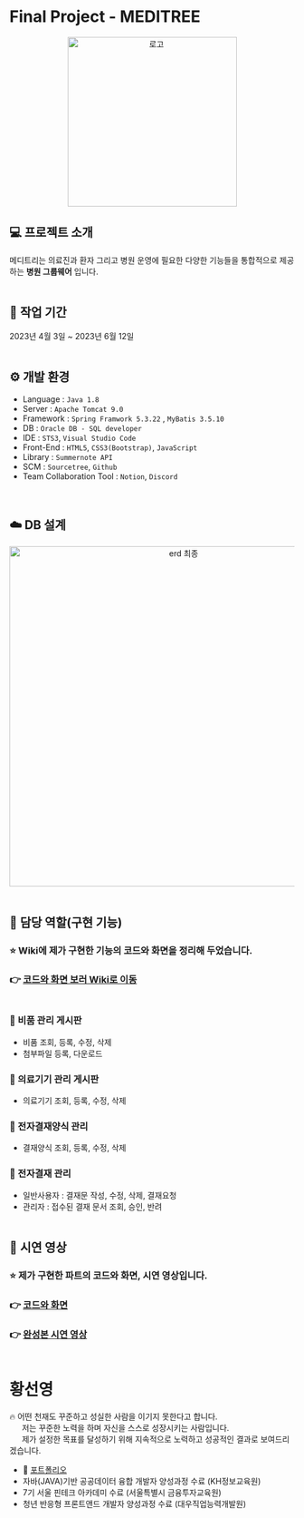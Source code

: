 # Final Project - MEDITREE

<div align="center">
<img width="299" alt="로고" src="https://github.com/Duriong/Meditree_project/assets/120540577/9ed02797-fd44-4d1e-af2f-7fe256f42014">
</div>

## 💻 프로젝트 소개
메디트리는 의료진과 환자 그리고 병원 운영에 필요한 다양한 기능들을 통합적으로 제공하는 **병원 그룹웨어** 입니다.
<br>
<br>

## 📆 작업 기간
2023년 4월 3일 ~ 2023년 6월 12일
<br>
<br>

## ⚙️ 개발 환경
- Language : `Java 1.8`
- Server : `Apache Tomcat 9.0`
- Framework : `Spring Framwork 5.3.22` , `MyBatis 3.5.10`
- DB : `Oracle DB - SQL developer`
- IDE : `STS3`, `Visual Studio Code`
- Front-End : `HTML5`, `CSS3(Bootstrap)`, `JavaScript`
- Library : `Summernote API`
- SCM : `Sourcetree`, `Github`
- Team Collaboration Tool : `Notion`, `Discord`
<br>

## ☁️ DB 설계
<div align="center">
<img width="600" alt="erd 최종" src="https://github.com/Duriong/Meditree_project/assets/120540577/64a4e2ae-3ce5-4b05-a90c-b8743edaedad">
</div>
<br>

## 📌 담당 역할(구현 기능)
### :star: Wiki에 제가 구현한 기능의 코드와 화면을 정리해 두었습니다.
### :point_right: [코드와 화면 보러 Wiki로 이동](https://github.com/Duriong/Meditree_project/wiki) <br><br>

### :bookmark: 비품 관리 게시판
- 비품 조회, 등록, 수정, 삭제
- 첨부파일 등록, 다운로드
### :bookmark: 의료기기 관리 게시판
- 의료기기 조회, 등록, 수정, 삭제
### :bookmark: 전자결재양식 관리
- 결재양식 조회, 등록, 수정, 삭제
### :bookmark: 전자결재 관리
- 일반사용자 : 결재문 작성, 수정, 삭제, 결재요청
- 관리자 : 접수된 결재 문서 조회, 승인, 반려 <br><br>

## :movie_camera: 시연 영상
### :star: 제가 구현한 파트의 코드와 화면, 시연 영상입니다.
### :point_right: [코드와 화면](https://github.com/Duriong/Meditree_project/wiki)
### :point_right: [완성본 시연 영상](https://clipchamp.com/watch/q2zfWtGdOFa) <br><br>

# 황선영
:fire: 어떤 천재도 꾸준하고 성실한 사람을 이기지 못한다고 합니다. <br>
&nbsp;  저는 꾸준한 노력을 하며 자신을 스스로 성장시키는 사람입니다. <br>
&nbsp;  제가 설정한 목표를 달성하기 위해 지속적으로 노력하고 성공적인 결과로 보여드리겠습니다.
<br>
- :orange_book: [포트폴리오](https://bit.ly/3rgsTOS)
- 자바(JAVA)기반 공공데이터 융합 개발자 양성과정 수료 (KH정보교육원)
- 7기 서울 핀테크 아카데미 수료 (서울특별시 금융투자교육원)
- 청년 반응형 프론트앤드 개발자 양성과정 수료 (대우직업능력개발원)








